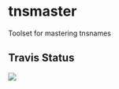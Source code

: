 # tnsmaster
Toolset for mastering tnsnames

Travis Status
---------

<a href="https://travis-ci.org/difu/tnsmaster"><img src="https://travis-ci.org/difu/tnsmaster.svg"></a>
